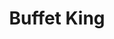 ---
layout: place
title: "Buffet King"
permalink: /texas/denton/buffet-king.html
stateAbbr: TX
stateName: Texas
cityName: Denton
place_id: ChIJ5b47UybLTYYR6kkB36HLs7I
photos:
  - name: >-
      places/ChIJ5b47UybLTYYR6kkB36HLs7I/photos/AeeoHcI1Um0rBOngbFoPmYMn8Vx2e372vKyWAxcjbFxj-hPa1r2KtWeB7cFEQ0o-1I7eT0jhI3Qd4pCfFFgeOGnRlAK4UcYErt9m9hcO17WUOWgyQ3wntaei1-D7fzlAJlYFvyhs9wo6ObhwDiirowauTC6kIbgfoxGXUWGRFln9uuBtPQ-qV3yZDjAum88p58pH6xf0XEMFz-US_DEgpGif7Vp0zxrqtdMJ0dx4dHwwOfCTvqR74CuxxQrQS1oj5Mq2D4-DrmGdGUzdOWHNxlc5lHsVCJzFKWFX1ektJV3Ed0yNjg
    widthPx: 4032
    heightPx: 3024
    authorAttributions:
      - displayName: Buffet King
        uri: https://maps.google.com/maps/contrib/106482956275954539910
        photoUri: >-
          https://lh3.googleusercontent.com/a/ACg8ocLV8qHEuNv9kiUat6EX7HwEUTxqpbWm66SBJNf_tC8AHsouGw=s100-p-k-no-mo
    flagContentUri: >-
      https://www.google.com/local/imagery/report/?cb_client=maps_api_places.places_api&image_key=!1e10!2sAF1QipPRzKCvXI40x7cEhXb4UHft4LTkcnewv6Ve8ZWK&hl=en-US
    googleMapsUri: >-
      https://www.google.com/maps/place//data=!3m4!1e2!3m2!1sAF1QipPRzKCvXI40x7cEhXb4UHft4LTkcnewv6Ve8ZWK!2e10!4m2!3m1!1s0x864dcb26533bbee5:0xb2b3cba1df0149ea
  - name: >-
      places/ChIJ5b47UybLTYYR6kkB36HLs7I/photos/AeeoHcKtuNq88lOHCM40gfmb57AvK8fQTmmMdCgXePqgoP112Zq9OUGCYBwTsML_SZM2s20KgJ3b5JHqD6UjiU5yLUNLReCwUY32Hs7GwDaONQOmJYQ5cdCGuBCSL8iQpHLIALM8EAKF0b-sDj3ROs1EMpBNvhp9jdE53MJrb-jE1j3hioWa4k1jzWmlgE5Fhl5EfxKZPQgaDR_8OiJSHlw9GmW9IrQ-AyTGt4R39iWUhbqFGUe54vKdsVhGcEAw8pKtYWd0oqbgqz7Pimdwy5zr-OFNcC-waiU-KhQplv2ohosPXA
    widthPx: 3888
    heightPx: 3888
    authorAttributions:
      - displayName: Buffet King
        uri: https://maps.google.com/maps/contrib/106482956275954539910
        photoUri: >-
          https://lh3.googleusercontent.com/a/ACg8ocLV8qHEuNv9kiUat6EX7HwEUTxqpbWm66SBJNf_tC8AHsouGw=s100-p-k-no-mo
    flagContentUri: >-
      https://www.google.com/local/imagery/report/?cb_client=maps_api_places.places_api&image_key=!1e10!2sAF1QipOIan-ceVfLNNA4QQW9maf2rqwIUL0tB0QY-epZ&hl=en-US
    googleMapsUri: >-
      https://www.google.com/maps/place//data=!3m4!1e2!3m2!1sAF1QipOIan-ceVfLNNA4QQW9maf2rqwIUL0tB0QY-epZ!2e10!4m2!3m1!1s0x864dcb26533bbee5:0xb2b3cba1df0149ea
  - name: >-
      places/ChIJ5b47UybLTYYR6kkB36HLs7I/photos/AeeoHcJB_pdLMBpDaaYDke0e28Gcnxo6_gUbDofEChxV_ezqdlExWGpmxBF5m3GTVqhcjLyLfAtbHiEYFGBTs9-6Nww7UhzeSNMR_d6yVksBEZbDscAncU0CsdUYuBIOchrZGJe_0M78hkmpXXgIO8Nce6gV6KWJSrCzdbSynB2pYIRqyLunCwwD490Yw5PxZwUqvXjO7GoVh-SOcdS0QdXWz2QN4faCXAJxl8oTSWvTuoJOKAaNOY4ZNsG3U4NOe6lVFWucMbQiICjwT5kdWTKTrJOU2YSrt_aeHfOhI9QAkjyp8NMQ8lXZ32YJQxApY9IMqwV_4IZc5hxJKV5BQjwwtLMuPI1-AeTSdXJrIGpIjvcXXSzNCRXYIAr9QW7HJuBNbv43ehLgz3jsppj271QrbwIAjbsU_vBZv2c8rJAX_v8
    widthPx: 3024
    heightPx: 4032
    authorAttributions:
      - displayName: Keith Hulsey
        uri: https://maps.google.com/maps/contrib/100805769175477715775
        photoUri: >-
          https://lh3.googleusercontent.com/a-/ALV-UjVXxt_K7eOYHNM5eRdkJxekYb9I-0i-Lq58Qnz9h7qhSyEirQnc=s100-p-k-no-mo
    flagContentUri: >-
      https://www.google.com/local/imagery/report/?cb_client=maps_api_places.places_api&image_key=!1e10!2sCIHM0ogKEICAgMDIz9v_eA&hl=en-US
    googleMapsUri: >-
      https://www.google.com/maps/place//data=!3m4!1e2!3m2!1sCIHM0ogKEICAgMDIz9v_eA!2e10!4m2!3m1!1s0x864dcb26533bbee5:0xb2b3cba1df0149ea
  - name: >-
      places/ChIJ5b47UybLTYYR6kkB36HLs7I/photos/AeeoHcLzfRik16XbsyGfTLXyce-W0htkOaUGNzIACa1RbgGaREv6pEW_C_hef6Aw0I7zkHDbvqqPCq55AadusU1d0oIuchwBuxNdSE046QTr7QQCOz4yXrNn45FWgKav67P9RCDBizHRRKu2Y-N6fN3ajKC1aJlfCQogokzrGuuHbEIY6534MB5cgW10txfrYDNbnrHFeCvh0_4JgvMyJBoLMKchu8YXTCosg17OxnGLnA8tGoKBKC8U56EJlOo5jaGUhBOyn8qaJJxtuqePeMWqmE5Gmn2lEMoUHBhPAMGrFlsMZ8W_rwirRQzpGCBwP5WmibALWWwgLxkb1PGQ-QAwM5dGWENfUkUyvIKYD4EFGFXn5VvJUGUbGEoML5hSfYzhd8TOjWhC_I9uk-0nhUJcmC6l9oCfVdIzODzCAC-skr41cdbd
    widthPx: 3264
    heightPx: 2448
    authorAttributions:
      - displayName: Juan Guevara
        uri: https://maps.google.com/maps/contrib/101745799861624896994
        photoUri: >-
          https://lh3.googleusercontent.com/a-/ALV-UjUxovAOlQ4dcdtzOSHLNlhVxjsAXB2l3E4EJbEneDv_wmih8vl6rQ=s100-p-k-no-mo
    flagContentUri: >-
      https://www.google.com/local/imagery/report/?cb_client=maps_api_places.places_api&image_key=!1e10!2sCIHM0ogKEICAgIC_-OWHvQE&hl=en-US
    googleMapsUri: >-
      https://www.google.com/maps/place//data=!3m4!1e2!3m2!1sCIHM0ogKEICAgIC_-OWHvQE!2e10!4m2!3m1!1s0x864dcb26533bbee5:0xb2b3cba1df0149ea
  - name: >-
      places/ChIJ5b47UybLTYYR6kkB36HLs7I/photos/AeeoHcJUBbjFNdNX_AzXHNoTtRbWLaRmmO9kTK_ADfS7-dRwiBlOZprIOT3oPCP7jptj_PJ83l7PP-qP4qpNmqJVMwQe22MhhqACEtoNKtXmgb1vrAJPadIFXRhyaI5yC_olcx93_-qtvD9POQTBnkurh0fkNcld5IviRsQULYIj1gl0WvZT41yEcYgPltZmSVaxtPwwtjVZHCRcNRKX2_Ge8cktqLIaDc_q9ci5dnAbTHBt0J2yWzS3B3nEPhcNkQPCEEMQueIxqOyzApzwgSC5N16afx8d9xv5amvh3w0kau0UPhf6NzN-UOBmzpWk6mPTNrG43FO9CxmcQjSkXDnON92k0WppFBN-ws9d0JvbseliC7eUhk0JQ1qrZ4SnVxyD6HisgdGVY5WPKVlj0S8SkucOTPMk1ab7uQ6ynx4pb9fmVZOnOjjIP1YTdz9_iG9f
    widthPx: 4032
    heightPx: 3024
    authorAttributions:
      - displayName: abdul wadud
        uri: https://maps.google.com/maps/contrib/104814747750531582248
        photoUri: >-
          https://lh3.googleusercontent.com/a/ACg8ocIqqR0Vwp1pv7QA8PV2FclhV36z4AGd7InyTgkoImo8siOO_Q=s100-p-k-no-mo
    flagContentUri: >-
      https://www.google.com/local/imagery/report/?cb_client=maps_api_places.places_api&image_key=!1e10!2sCIABIhAGbyfQzCqIgmfuKPYACtNH&hl=en-US
    googleMapsUri: >-
      https://www.google.com/maps/place//data=!3m4!1e2!3m2!1sCIABIhAGbyfQzCqIgmfuKPYACtNH!2e10!4m2!3m1!1s0x864dcb26533bbee5:0xb2b3cba1df0149ea
  - name: >-
      places/ChIJ5b47UybLTYYR6kkB36HLs7I/photos/AeeoHcKStMJt86poExnjHL1olKIyU8KBkf6rQb8LIwuA556bGy0484uuiJBxQxyp9q1PKo92r42649M_ecukY55aGIFM8Mo8cj0ggl8JbolanFoKla6oNN8WmNvuGm_12jjcP_4VTMugSKKa09Jrqx-M6t1MIZ4DG4tL0yHUVT59ywVk7EbtKIA0SvwPEVV-zc0gb1CcuG5csbuAzvg6-6ObbwERtWJv_6LEYy-Wm-QZVAcWdxSkabfUPX9L8rpmA3XHgFOEapCdHEdfoXNI_1iCKoAHkK2AtgA4dSqKnqLPJZ97ui3Q-SfmOX5tCXdawSw72pO4nAESzS1EL7Xxq9hAJbA0plrMiJjp_zRjDDm_bZBlZbfH1-LT3UnrD7BILMy7tF0U9t9fEOIos2PBnCQgB0Qi5fU4oS_IY0QGFdG7OYg
    widthPx: 4032
    heightPx: 3024
    authorAttributions:
      - displayName: Adam Abam
        uri: https://maps.google.com/maps/contrib/110886310309590349998
        photoUri: >-
          https://lh3.googleusercontent.com/a-/ALV-UjXaZm43ar5FzS06mQvQ4BoFKn3wdqHZSU-PCs-_bbURk3fDPVPN=s100-p-k-no-mo
    flagContentUri: >-
      https://www.google.com/local/imagery/report/?cb_client=maps_api_places.places_api&image_key=!1e10!2sCIHM0ogKEICAgIDtt7qnHQ&hl=en-US
    googleMapsUri: >-
      https://www.google.com/maps/place//data=!3m4!1e2!3m2!1sCIHM0ogKEICAgIDtt7qnHQ!2e10!4m2!3m1!1s0x864dcb26533bbee5:0xb2b3cba1df0149ea
  - name: >-
      places/ChIJ5b47UybLTYYR6kkB36HLs7I/photos/AeeoHcL6G5jIavYmBjc5Z0iL9jr0nHg8kYVuOtnBwWYyo89YACFklYvJMgLJtdyPHvnGD0JvW4DFC8X0nnnnjiPJ4ZMC6WXhoIgdBYN4ld-_cNOen4BiAZtcdmScfSegTyIIeLsyHWUdOniRNliHRyRoQuGXbVxmotvGMFlhPx9-adtHBw3z93CPVC5cODUH2R-B9CYGgLg8OMOp6WsDUsnuqZ8uJFvgf8gGRZ5zNVIbntxrDS9KhhKl2eh3cnFyY2IKVqRpvf_lxvGMC8FjZUKUNQsH7pmbZLPUUkf9XT8wM73A3rez1grbal1B0BM7OJ_K9kZ7q-KXJgp5FeJy1D5yVtIWj2lLerxcLGYLfqKX5evRFmfKgRRJ9qLFdX-rGskDQ4nO0K5e4tz02Rikw9FthpMckMDI6mAU33XGnjXj_aSEShxI
    widthPx: 3024
    heightPx: 4032
    authorAttributions:
      - displayName: Sneha Thapa
        uri: https://maps.google.com/maps/contrib/107612702192358654498
        photoUri: >-
          https://lh3.googleusercontent.com/a-/ALV-UjUU7TXJFhJyut3O5CcGyUG_jj6JU7WFa3m70gFuiTvrdflQqcIA=s100-p-k-no-mo
    flagContentUri: >-
      https://www.google.com/local/imagery/report/?cb_client=maps_api_places.places_api&image_key=!1e10!2sCIHM0ogKEICAgIC3kJKP2AE&hl=en-US
    googleMapsUri: >-
      https://www.google.com/maps/place//data=!3m4!1e2!3m2!1sCIHM0ogKEICAgIC3kJKP2AE!2e10!4m2!3m1!1s0x864dcb26533bbee5:0xb2b3cba1df0149ea
  - name: >-
      places/ChIJ5b47UybLTYYR6kkB36HLs7I/photos/AeeoHcKK-9OFQNVcCIJIGcAMEMkUL4cPxtZrWXx2iGeDpd8n4igWbXur-FFUkC4bPeCnH-xvuNOHvW_1rVay_rj9IBXGhfg0qIx5LxzcBugvTSuXlRlJB65mfpFHn6yEQGYc6YO_nNCEp7GlWJUc90-x6X8NzhoocGbG1oK9bNk9gLkq13lWclibSHtp2n4pj5qZTGz0uzoTHB-7F_-DvoUP7WnRAgHVPr6VqIo0fWgfDvrszJ4jnVZYb0a0Kf643I0Yl0vmjlG-Hc0MBZvNfzc6mMNx1-auR6XyvkjrJ48VNaBBDGbhIHur8oKfdsMwOKivKjhDxrzFP6l7Gbu88sHCkbU48qoBHZNq5WlO1232DT3JIDRnQQoSIRZHB2Rshmtan24-XzHVkn00hmbti7SeDq0pRB2it-qv-wQuqJsg053Hyg
    widthPx: 1242
    heightPx: 2208
    authorAttributions:
      - displayName: Megan Lopez
        uri: https://maps.google.com/maps/contrib/107141640634108185368
        photoUri: >-
          https://lh3.googleusercontent.com/a/ACg8ocIJJVslaqb5n85giI_xB0Dtu1jsIh0ffZGPIn80LI5T7FRavQ=s100-p-k-no-mo
    flagContentUri: >-
      https://www.google.com/local/imagery/report/?cb_client=maps_api_places.places_api&image_key=!1e10!2sCIHM0ogKEICAgICbmIS5Sg&hl=en-US
    googleMapsUri: >-
      https://www.google.com/maps/place//data=!3m4!1e2!3m2!1sCIHM0ogKEICAgICbmIS5Sg!2e10!4m2!3m1!1s0x864dcb26533bbee5:0xb2b3cba1df0149ea
  - name: >-
      places/ChIJ5b47UybLTYYR6kkB36HLs7I/photos/AeeoHcIb5TIdDcctRnjQro_WWpDuWEdIcAr8M0H23nnuhE4ESyxBbtsQrCFBBWd0M2k4jyc67d6Y5VXKLsOirKHlr5jeSto64aLLY53IP-Ylqnrtbapjy0DL55JL6B5DbkGy94iZMrqRCuNLX2muMObHToVJFsMfP8arJ05w61gngNbgubx00urmONckFGwG-W1iPTg3BRwJ_LNcJtREQH2pW-U1GFjWdACWvO5EE9JkcIyKh7UVlHFWnT4lXVtlAvAHWZMzUIJNpprHRV6Rul41YV6RPG6tWeIPnrL-GhaptJanI_C4Npi5t9wswm78tQhHB8qqlCVvO5QubL7P1xsB1sRaWbOX3mg2jRbuuP7l6MOLOSPYCpBKRV56uzNgxjVlrj22gS2OKn6HHz9tEeCq_nGAUa_SMkMJycyaQurZ6oBxRoJszOvR9tsp2LmSv2m4
    widthPx: 3072
    heightPx: 4096
    authorAttributions:
      - displayName: Maris Olsteins
        uri: https://maps.google.com/maps/contrib/111674469365857068348
        photoUri: >-
          https://lh3.googleusercontent.com/a-/ALV-UjXQAy5gfWp0-g9EqYWb_ernVAYGS2TowoNemCPkr-acJvNvXl5zrQ=s100-p-k-no-mo
    flagContentUri: >-
      https://www.google.com/local/imagery/report/?cb_client=maps_api_places.places_api&image_key=!1e10!2sCIABIhADyc5UVQ6xD2fCRcsADcSh&hl=en-US
    googleMapsUri: >-
      https://www.google.com/maps/place//data=!3m4!1e2!3m2!1sCIABIhADyc5UVQ6xD2fCRcsADcSh!2e10!4m2!3m1!1s0x864dcb26533bbee5:0xb2b3cba1df0149ea
  - name: >-
      places/ChIJ5b47UybLTYYR6kkB36HLs7I/photos/AeeoHcKwKlN5-I0acfMn_3iAAs2QhXJbiTRaozVmc2gw8Wv0ACub7vkV-sTnKOubceZX2V8IhR02qnbCfGF_REzWJlBLfqa2GlD8CMvYrT6JIvYAI6PEGK5IRe07SOkhqZ9gdCc1zYld6-R8Tt2wu5ipb3GTumlxuzowGT8sxKzGFyu8EKeRLS0LDMYtPTdp4xQYQl0VhbUUlJ-nir9xru9JF2op91s1mcdAJuvjLb9SIPRv6flzVYweTKXPcI-y_onPfLLo76LUayvPPhZrG3_EH0eWrr8wq0c7XpeDy7Ty-aty4AdgL4Ge6LRGl6wqwKNhYqkl3RQt8DGL1OJHlECqhubXNr8V-AGJMqbDGvsvBR6_uSGn0b__9EDo6TV971X2wTKkDCOb9n5LWsrgaWrIB4CuUheosvXHzM0rcBonPN0oc4mA
    widthPx: 4031
    heightPx: 3023
    authorAttributions:
      - displayName: Adam Abam
        uri: https://maps.google.com/maps/contrib/110886310309590349998
        photoUri: >-
          https://lh3.googleusercontent.com/a-/ALV-UjXaZm43ar5FzS06mQvQ4BoFKn3wdqHZSU-PCs-_bbURk3fDPVPN=s100-p-k-no-mo
    flagContentUri: >-
      https://www.google.com/local/imagery/report/?cb_client=maps_api_places.places_api&image_key=!1e10!2sCIHM0ogKEICAgIDtt5ae2gE&hl=en-US
    googleMapsUri: >-
      https://www.google.com/maps/place//data=!3m4!1e2!3m2!1sCIHM0ogKEICAgIDtt5ae2gE!2e10!4m2!3m1!1s0x864dcb26533bbee5:0xb2b3cba1df0149ea
address: 2251 S Loop 288, Denton, TX 76205, USA
street: 2251 S Loop 288
city: Denton
state: TX
zip: '76205'
country: USA
neighborhood: null
latitude: '33.185760'
longitude: '-97.105451'
accessibility_options:
  wheelchairAccessibleParking: true
  wheelchairAccessibleEntrance: true
  wheelchairAccessibleRestroom: true
  wheelchairAccessibleSeating: true
business_status: OPERATIONAL
name: Buffet King
google_maps_links:
  directionsUri: >-
    https://www.google.com/maps/dir//''/data=!4m7!4m6!1m1!4e2!1m2!1m1!1s0x864dcb26533bbee5:0xb2b3cba1df0149ea!3e0
  placeUri: https://maps.google.com/?cid=12876859655673956842
  writeAReviewUri: >-
    https://www.google.com/maps/place//data=!4m3!3m2!1s0x864dcb26533bbee5:0xb2b3cba1df0149ea!12e1
  reviewsUri: >-
    https://www.google.com/maps/place//data=!4m4!3m3!1s0x864dcb26533bbee5:0xb2b3cba1df0149ea!9m1!1b1
  photosUri: >-
    https://www.google.com/maps/place//data=!4m3!3m2!1s0x864dcb26533bbee5:0xb2b3cba1df0149ea!10e5
primary_type: Buffet Restaurant
opening_hours:
  regular: null
  current: null
secondary_opening_hours:
  regular:
    weekdayDescriptions: null
    type: null
  current:
    weekdayDescriptions: null
    type: null
phone: null
price_level: null
price_range: null
rating: null
rating_count: 0
website: null
description: null
reviews: null
parking_options: null
payment_options: null
allow_dogs: null
curbside_pickup: null
delivery: null
dine_in: null
good_for_children: null
good_for_groups: null
good_for_sports: null
live_music: null
menu_for_children: null
outdoor_seating: null
reservable: null
restroom: null
serves_beer: null
serves_breakfast: null
serves_brunch: null
serves_cocktails: null
serves_coffee: null
serves_dinner: null
serves_dessert: null
serves_lunch: null
serves_vegetarian_food: null
serves_wine: null
takeout: null

---